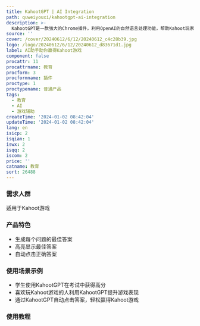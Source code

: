 ```yaml
---
title: KahootGPT | AI Integration
path: quweiyouxi/kahootgpt-ai-integration
description: >-
  KahootGPT是一款强大的Chrome插件，利用OpenAI的自然语言处理功能，帮助Kahoot玩家提升游戏表现。它能生成每个问题的最佳答案，帮助玩家选择正确答案，还可以自动点击正确答案。无论是想提高成绩的学生还是喜欢玩Kahoot游戏的人，KahootGPT都能帮助你实现目标。
source: ''
cover: /cover/20240612/6/12/20240612_c4c28b39.jpg
logo: /logo/20240612/6/12/20240612_d83671d1.jpg
label: AI助手助你赢得Kahoot游戏
component: false
procattr: 11
procattrname: 教育
procform: 3
procformname: 插件
proctype: 1
proctypename: 普通产品
tags:
  - 教育
  - AI
  - 游戏辅助
createTime: '2024-01-02 08:42:04'
updateTime: '2024-01-02 08:42:04'
lang: en
isicp: 2
isqian: 1
iswx: 2
isqq: 2
iscom: 2
price: ''
catname: 教育
sort: 26488
---
```




### 需求人群
适用于Kahoot游戏

### 产品特色
- 生成每个问题的最佳答案
- 高亮显示最佳答案
- 自动点击正确答案

### 使用场景示例
- 学生使用KahootGPT在考试中获得高分
- 喜欢玩Kahoot游戏的人利用KahootGPT提升游戏表现
- 通过KahootGPT自动点击答案，轻松赢得Kahoot游戏

### 使用教程


  
